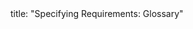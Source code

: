 <frontmatter>
title: "Specifying Requirements: Glossary"
</frontmatter>

<include src="navbar.md" boilerplate />

<include src="container-inPage-asFlat.md" boilerplate />